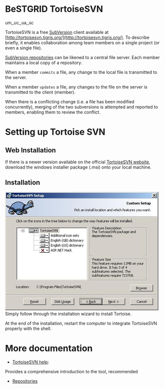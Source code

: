 # BeSTGRID TortoiseSVN

um,,uc,,ua,,sc

TortoiseSVN is a free [SubVersion](https://reannz.atlassian.net/wiki/pages/createpage.action?spaceKey=BeSTGRID&title=BeSTGRID__SubVersion%20Repository&linkCreation=true&fromPageId=3816950969) client available at [http://tortoisesvn.tigris.org/](http://tortoisesvn.tigris.org/). To describe briefly, it enables collaboration among team members on a single project (or even a single file). 

[SubVersion repositories](https://reannz.atlassian.net/wiki/pages/createpage.action?spaceKey=BeSTGRID&title=BeSTGRID__SubVersion%20Repository&linkCreation=true&fromPageId=3816950969) can be likened to a central file server. Each member maintains a local copy of a repository. 

When a member `commits` a file, any change to the local file is transmitted to the server. 

When a member `updates` a file, any changes to the file on the server is transmitted to the client (member). 

When there is a conflicting change (i.e. a file has been modified concurrently), merging of the two subversions is attempted and reported to members, enabling them to review the conflict.

# Setting up Tortoise SVN

## Web Installation

If there is a newer version available on the official [TortoiseSVN website](http://tortoisesvn.tigris.org), download the windows installer package (.msi) onto your local machine.

## Installation

![Tortoise1.JPG](./attachments/Tortoise1.JPG)
Simply follow through the installation wizard to install Tortoise.

At the end of the installation, restart the computer to integrate TortoiseSVN properly with the shell.

# More documentation

- [TortoiseSVN help](http://tortoisesvn.sourceforge.net/docs/release/TortoiseSVN_en/help-onepage.html):

Provides a comprehensive introduction to the tool, recommended
- [Repositories](https://reannz.atlassian.net/wiki/pages/createpage.action?spaceKey=BeSTGRID&title=BeSTGRID__SubVersion%20Repository&linkCreation=true&fromPageId=3816950969)
